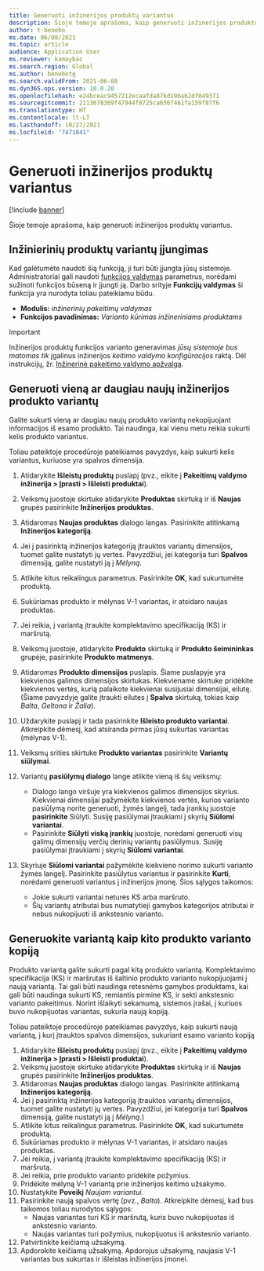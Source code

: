 ```yaml
---
title: Generuoti inžinerijos produktų variantus
description: Šioje temoje aprašoma, kaip generuoti inžinerijos produktų variantus
author: t-benebo
ms.date: 06/08/2021
ms.topic: article
audience: Application User
ms.reviewer: kamaybac
ms.search.region: Global
ms.author: benebotg
ms.search.validFrom: 2021-06-08
ms.dyn365.ops.version: 10.0.20
ms.openlocfilehash: e24bceac9457212ecaafda876d19ba62df049371
ms.sourcegitcommit: 2113678369f47944f8725ca656f461fa159f87f6
ms.translationtype: HT
ms.contentlocale: lt-LT
ms.lasthandoff: 10/27/2021
ms.locfileid: "7471841"
---
```

# <a name="generate-variants-for-engineering-products"></a>Generuoti inžinerijos produktų variantus

[!include [banner](../includes/banner.md)]

Šioje temoje aprašoma, kaip generuoti inžinerijos produktų variantus.

## <a name="turn-on-variant-generation-for-engineering-products"></a>Inžinierinių produktų variantų įjungimas

Kad galėtumėte naudoti šią funkciją, ji turi būti įjungta jūsų sistemoje. Administratoriai gali naudoti [funkcijos valdymas](../../fin-ops-core/fin-ops/get-started/feature-management/feature-management-overview.md) parametrus, norėdami sužinoti funkcijos būseną ir įjungti ją. Darbo srityje **Funkcijų valdymas** ši funkcija yra nurodyta toliau pateikiamu būdu.

- **Modulis:** *inžinerinių pakeitimų valdymas*
- **Funkcijos pavadinimas:** *Varianto kūrimas inžineriniams produktams*

> [!IMPORTANT]
> Inžinerijos produktų funkcijos varianto generavimas *jūsų sistemoje bus matomas tik* įgalinus inžinerijos *keitimo valdymo konfigūracijos* raktą. Dėl instrukcijų, žr. [Inžinerinė pakeitimo valdymo apžvalga](product-engineering-overview.md).

## <a name="generate-one-or-more-new-variants-of-an-engineering-product"></a>Generuoti vieną ar daugiau naujų inžinerijos produkto variantų

Galite sukurti vieną ar daugiau naujų produkto variantų nekopijuojant informacijos iš esamo produkto. Tai naudinga, kai vienu metu reikia sukurti kelis produkto variantus.

Toliau pateiktoje procedūroje pateikiamas pavyzdys, kaip sukurti kelis variantus, kuriuose yra spalvos dimensija.

1. Atidarykite **Išleistų produktų** puslapį (pvz., eikite į **Pakeitimų valdymo inžinerija \> Įprasti \> Išleisti produktai**).
1. Veiksmų juostoje skirtuke atidarykite **Produktas** skirtuką ir iš **Naujas** grupės pasirinkite **Inžinerijos produktas**.
1. Atidaromas **Naujas produktas** dialogo langas. Pasirinkite atitinkamą **Inžinerijos kategoriją**.
1. Jei į pasirinktą inžinerijos kategoriją įtrauktos variantų dimensijos, tuomet galite nustatyti jų vertes. Pavyzdžiui, jei kategorija turi **Spalvos** dimensiją, galite nustatyti ją į *Mėlyną*.
1. Atlikite kitus reikalingus parametrus. Pasirinkite **OK**, kad sukurtumėte produktą.
1. Sukūriamas produkto ir mėlynas V-1 variantas, ir atsidaro naujas produktas.
1. Jei reikia, į variantą įtraukite komplektavimo specifikaciją (KS) ir maršrutą.
1. Veiksmų juostoje, atidarykite **Produkto** skirtuką ir **Produkto šeimininkas** grupėje, pasirinkite **Produkto matmenys**.
1. Atidaromas **Produkto dimensijos** puslapis. Šiame puslapyje yra kiekvienos galimos dimensijos skirtukas. Kiekviename skirtuke pridėkite kiekvienos vertės, kurią palaikote kiekvienai susijusiai dimensijai, eilutę. (Šiame pavyzdyje galite įtraukti eilutes į **Spalva** skirtuką, tokias kaip *Balta*, *Geltona* ir *Žalia*).
1. Uždarykite puslapį ir tada pasirinkite **Išleisto produkto variantai**. Atkreipkite dėmesį, kad atsiranda pirmas jūsų sukurtas variantas (mėlynas V-1).
1. Veiksmų srities skirtuke **Produkto variantas** pasirinkite **Variantų siūlymai**.
1. Variantų **pasiūlymų dialogo** lange atlikite vieną iš šių veiksmų:

    - Dialogo lango viršuje yra kiekvienos galimos dimensijos skyrius. Kiekvienai dimensijai pažymėkite kiekvienos vertės, kurios varianto pasiūlymą norite generuoti, žymės langelį, tada įrankių juostoje **pasirinkite** Siūlyti. Susiję pasiūlymai įtraukiami į skyrių **Siūlomi variantai**.
    - Pasirinkite **Siūlyti viską įrankių** juostoje, norėdami generuoti visų galimų dimensijų verčių derinių variantų pasiūlymus. Susiję pasiūlymai įtraukiami į skyrių **Siūlomi variantai**.

1. Skyriuje **Siūlomi variantai** pažymėkite kiekvieno norimo sukurti varianto žymės langelį. Pasirinkite pasiūlytus variantus ir pasirinkite **Kurti**, norėdami generuoti variantus į inžinerijos įmonę. Šios sąlygos taikomos:

    - Jokie sukurti variantai neturės KS arba maršruto.
    - Šių variantų atributai bus numatytieji gamybos kategorijos atributai ir nebus nukopijuoti iš ankstesnio varianto.

## <a name="generate-a-variant-as-a-copy-of-another-product-variant"></a>Generuokite variantą kaip kito produkto varianto kopiją

Produkto variantą galite sukurti pagal kitą produkto variantą. Komplektavimo specifikacija (KS) ir maršrutas iš šaltinio produkto varianto nukopijuojami į naują variantą. Tai gali būti naudinga retesnėms gamybos produktams, kai gali būti naudinga sukurti KS, remiantis pirmine KS, ir sekti ankstesnio varianto pakeitimus. Norint išlaikyti sekamumą, sistemos įrašai, į kuriuos buvo nukopijuotas variantas, sukuria naują kopiją.

Toliau pateiktoje procedūroje pateikiamas pavyzdys, kaip sukurti naują variantą, į kurį įtrauktos spalvos dimensijos, sukuriant esamo varianto kopiją

1. Atidarykite **Išleistų produktų** puslapį (pvz., eikite į **Pakeitimų valdymo inžinerija \> Įprasti \> Išleisti produktai**).
1. Veiksmų juostoje skirtuke atidarykite **Produktas** skirtuką ir iš **Naujas** grupės pasirinkite **Inžinerijos produktas**.
1. Atidaromas **Naujas produktas** dialogo langas. Pasirinkite atitinkamą **Inžinerijos kategoriją**.
1. Jei į pasirinktą inžinerijos kategoriją įtrauktos variantų dimensijos, tuomet galite nustatyti jų vertes. Pavyzdžiui, jei kategorija turi **Spalvos** dimensiją, galite nustatyti ją į *Mėlyną*.)
1. Atlikite kitus reikalingus parametrus. Pasirinkite **OK**, kad sukurtumėte produktą.
1. Sukūriamas produkto ir mėlynas V-1 variantas, ir atsidaro naujas produktas.
1. Jei reikia, į variantą įtraukite komplektavimo specifikaciją (KS) ir maršrutą.
1. Jei reikia, prie produkto varianto pridėkite požymius.
1. Pridėkite mėlyną V-1 variantą prie inžinerijos keitimo užsakymo.
1. Nustatykite **Poveikį** *Naujam variantui*.
1. Pasirinkite naują spalvos vertę (pvz., *Balta*). Atkreipkite dėmesį, kad bus taikomos toliau nurodytos sąlygos: 
    - Naujas variantas turi KS ir maršrutą, kuris buvo nukopijuotas iš ankstesnio varianto.
    - Naujas variantas turi požymius, nukopijuotus iš ankstesnio varianto.
1. Patvirtinkite keičiamą užsakymą.
1. Apdorokite keičiamą užsakymą. Apdorojus užsakymą, naujasis V-1 variantas bus sukurtas ir išleistas inžinerijos įmonei.
